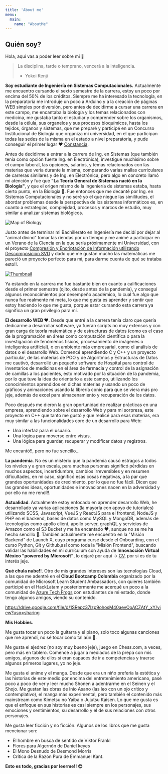 ```yaml
---
title: 'About me'
menu:
  main:
    name: "AboutMe"
---
```


## Quién soy?

Hola, aquí vas a poder leer sobre mi 🤩

> La disciplina, tarde o temprano, vencerá a la inteligencia.
> - Yokoi Kenji


**Soy estudiante de Ingeniería en Sistemas Computacionales.** Actualmente me encuentro cursando el sexto semestre de la carrera, estoy un poco por encima del 50% de los créditos. Siempre me ha interesado la tecnología, en la preparatoria me introduje un poco a Arduino y a la creación de páginas WEB simples por diversión, pero antes de decidirme a cursar una carrera en este campo, me encantaba la biología y los temas relacionados con medicina, me gustaba tanto el estudiar y comprender sobre los organismos, desde la célula, sus organelos y sus procesos bioquímicos, hasta los tejidos, órganos y sistemas, que me preparé y participé en un Concurso Institucional de Biología que organiza mi universidad, en el que participan todas las sedes de la misma en el estado a nivel preparatoria, y pude conseguir el primer lugar ❤️ [Constancia](https://drive.google.com/file/d/1drLOHVv4Yn5qM3LKnCQLdBXd-7ckRj3e/view). 

Antes de decidirme a entrar a la carrera de Ing. en Sistemas (que también tenía como opción fuerte Ing. en Electrónica), investigué muchísimo sobre el campo laboral, las opciones, salarios, y temas relacionados con las materias que vería durante la misma, comparando varias mallas curriculares de carreras similares y de Ing. en Electrónica, pero algo en concreto llamó mi atención y fue que **"La Teoría General de Sistemas nació en la Biología"**, y que el origen mismo de la ingeniería de sistemas estaba, hasta cierto punto, en la Biología 🤯. Fue entonces que me decanté por Ing. en Sistemas Computacionales y no seré yo el que niegue las similitudes, el abordar problemas desde la perspectiva de los sistemas informáticos es, en cuanto a estrategias, complejidad, procesos y marcos de estudio, muy similar a analizar sistemas biológicos.

![Map of Biology](https://external-content.duckduckgo.com/iu/?u=https%3A%2F%2Fi.ytimg.com%2Fvi%2FwENhHnJI1ys%2Fmaxresdefault.jpg&f=1&nofb=1)

Justo antes de terminar mi Bachillerato en Ingeniería me decidí por dejar al "animal divino" tomar las riendas por un tiempo y me animé a participar en un Verano de la Ciencia en la que sería próximamente mi Universidad, con el proyecto [Compresión y Encriptación de Información utilizando Descomposición SVD](https://www.google.com/url?q=https://www.jovenesenlaciencia.ugto.mx/index.php/jovenesenlaciencia/article/view/3024&sa=D&source=apps-viewer-frontend&ust=1649768891253681&usg=AOvVaw3IEJprduI05RcdbBh41VPQ&hl=es-419)  y dado que me gustan mucho las matemáticas me pareció un proyecto perfecto para mí, para darme cuenta de qué se trataba esto!!.

[![Thumbnail](https://cdn.pixabay.com/photo/2018/05/14/16/25/cyber-security-3400657_960_720.jpg)](https://www.youtube.com/watch?v=kf77rg9NIiQ)

Ya estando en la carrera me fue bastante bien en cuanto a calificaciones desde el primer semestre (ojito, desde antes de la pandemia), y conseguí algunos reconocimientos por desempeño académico, lo cual fue algo que nunca fue realmente mi meta, lo que me gusta es aprender y sentir que estoy haciendo lo que me gusta, porque estar cursando esta carrera ya significa un gran privilegio para mí.

**El desarrollo WEB ❤️**. Desde que entré a la carrera tenía claro que quería dedicarme a desarrollar software, ya fueran scripts no muy extensos y con gran carga de teoría matemática y de estructuras de datos (como es el caso de la programación en áreas como computación científica o para la investigación de fenómenos físicos, procesamiento de imágenes o inteligenica artificial), o en ambiente más empresarial, como el análisis de datos o el desarrollo Web. Comencé aprendiendo C y C++ y un proyecto particular, de las materias de POO y de Algoritmos y Estructuras de Datos me cautivó, desarrollé un pequeño software de Hospital para control de inventarios de medicinas en el área de farmacia y control de la asignación de camillas a los pacientes, esto motivado por la situación de la pandemia, por lo que tuve la idea de orientarlo a este campo, utilizando los conocimientos aprendidos en dichas materias y usando un poco de gráficos y animaciones usando la librería conio para que se viera más pro jeje, además de excel para almacenamiento y recuperación de los datos.

Poco después me dieron la gran oportunidad de realizar prácticas en una empresa, aprendiendo sobre el desarrollo Web y para mi sorpresa, este proyecto en C++ que tanto me gustó y que realicé para esas materias, era muy similar a las funcionalidades core de un desarrollo para Web:

* Una interfaz para el usuario.
* Una lógica para moverse entre vistas.
* Una lógica para guardar, recuperar y modificar datos y registros.

Me encantó!!, pero no fue sencillo...

**La pandemia**. No es un misterio que la pandemia causó estragos a todos los niveles y a gran escala, para muchas personas significó pérdidas en muchos aspectos, incertidumbre, cambios irreversibles y en resumen dificultades, en mi caso, significó esas cosas negativas, a la par que grandes oportunidades de crecimiento, por lo que no fue fácil. Dicen que las grandes ideas, oportunidades e innovaciones nacen en la adversidad y por ello no me rendí!!.

**Actualidad**. Actualmente estoy enfocado en aprender desarrollo Web, he desarrollado ya varias aplicaciones (la mayoría con apoyo de tutoriales) utilizando SCSS, Javascript, VueJS y ReactJS para el frontend, NodeJS y PHP en el backend, bases de datos como MySQL y MongoDB, además de tecnologías como apollo client, apollo server, graphQL y servicios de Amazon como el S3 Bucket y me ha encantado ❤️, aunque no se me ha hecho sencillo 🤣.
También actualmente me encuentro en la "Misión Backend" de Launch X, cuyo programa cursé desde el Onboarding, con el curso Python, Git y Github,así como toda la "Misión Frontend", buscando validar las habilidades en mi currículum con ayuda de **Innovacción Virtual México "powered by Microsoft"**, lo dejaré por aquí -> [CV](https://drive.google.com/file/d/1gT_kiLhfvsm9LlDBYTsFnF0w2_TnSptj/view), por si es de tu interés jeje.

**Qué chula nube!!**. Otro de mis grandes intereses son las tecnologías Cloud, a las que me adentré en el **Cloud Bootcamp Colombia** organizado por la comunidad de Microsoft Learn Student Ambassadors, con quieres también participé en el HackLatam y posteriormente me acerqué un poco a la comunidad de [Azure Tech Frogs](https://www.facebook.com/azuretechfrogs) con estudiantes de mi estado, donde tengo algunos amigos, viendo su contenido.

https://drive.google.com/file/d/1SRepz37lzp9ohosM40aevOoACZAtY_xY/view?usp=sharing

**Mis Hobbies**.

Me gusta tocar un poco la guitarra y el piano, solo toco algunas canciones que me aprendí, no sé tocar como tal aún 🤣.

Me gusta el ajedrez (no soy muy bueno jeje), juego en Chess.com, a veces, pero más en tablero. Comencé a jugar a mediados de la prepa con mis amigos, algunos de ellos sí eran capaces de ir a competencias y traerse algunos primeros lugares, yo no jeje.

Me gusta el anime y el manga. Desde que era un niño prefería la estética y las historias de este medio por encima del entretenimiento americano, pasé poco a poco de ver y leer mucho Shonen a adentrarme en el Seinen y el Shojo. Me gustan las obras de Inio Asano (las leo con un ojo crítico y contemplativo), el manga más experimental, pero también el contenido más mainstream como Kimetsu no Yaiba o Jujutsu Kaisen. Lo que me gusta es que el enfoque en sus historias es casi siempre en los personajes, sus emociones y sentimientos, su desarrollo y el de sus relaciones con otros personajes.

Me gusta leer ficción y no ficción. Algunos de los libros que me gusta mencionar son:
* El hombre en busca de sentido de Viktor Frankl
* Flores para Algernón de Daniel keyes 
* El Mono Desnudo de Desmond Morris  
* Crítica de la Razón Pura de Emmanuel Kant.



**Esto es todo, gracias por leerme!! 😊**









